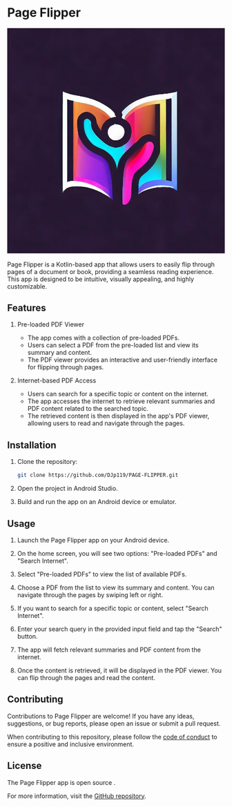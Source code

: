 # Page Flipper

![Page Flipper Logo](/Path/to/logo.jpg)

Page Flipper is a Kotlin-based app that allows users to easily flip through pages of a document or book, providing a seamless reading experience. This app is designed to be intuitive, visually appealing, and highly customizable.

## Features

1. Pre-loaded PDF Viewer
   - The app comes with a collection of pre-loaded PDFs.
   - Users can select a PDF from the pre-loaded list and view its summary and content.
   - The PDF viewer provides an interactive and user-friendly interface for flipping through pages.

2. Internet-based PDF Access
   - Users can search for a specific topic or content on the internet.
   - The app accesses the internet to retrieve relevant summaries and PDF content related to the searched topic.
   - The retrieved content is then displayed in the app's PDF viewer, allowing users to read and navigate through the pages.

## Installation

1. Clone the repository:

   ```bash
   git clone https://github.com/DJp119/PAGE-FLIPPER.git
   ```

2. Open the project in Android Studio.

3. Build and run the app on an Android device or emulator.

## Usage

1. Launch the Page Flipper app on your Android device.

2. On the home screen, you will see two options: "Pre-loaded PDFs" and "Search Internet".

3. Select "Pre-loaded PDFs" to view the list of available PDFs.

4. Choose a PDF from the list to view its summary and content. You can navigate through the pages by swiping left or right.

5. If you want to search for a specific topic or content, select "Search Internet".

6. Enter your search query in the provided input field and tap the "Search" button.

7. The app will fetch relevant summaries and PDF content from the internet.

8. Once the content is retrieved, it will be displayed in the PDF viewer. You can flip through the pages and read the content.

## Contributing

Contributions to Page Flipper are welcome! If you have any ideas, suggestions, or bug reports, please open an issue or submit a pull request.

When contributing to this repository, please follow the [code of conduct](/path/to/code-of-conduct.md) to ensure a positive and inclusive environment.

## License

The Page Flipper app is open source .

For more information, visit the [GitHub repository](https://github.com/DJp119/PAGE-FLIPPER).
